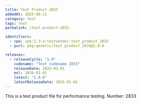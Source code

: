 ```yaml
---
title: Test Product 2833
addedAt: 2025-08-21
category: test
tags: test
permalink: /test-product-2833

identifiers:
  - cpe: cpe:2.3:a:testvendor:test_product_2833
  - purl: pkg:generic/test_product_2833@1.0.0

releases:
  - releaseCycle: "1.0"
    codename: "Test Codename 2833"
    releaseDate: 2025-01-01
    eol: 2026-01-01
    latest: "1.0.0"
    latestReleaseDate: 2025-01-01
---
```


This is a test product file for performance testing. Number: 2833
